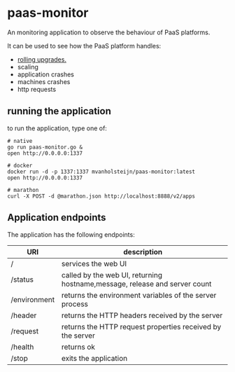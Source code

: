 # paas-monitor
An monitoring application to observe the behaviour of PaaS platforms.

It can be used to see  how the PaaS platform handles:

- [rolling upgrades.](http://blog.xebia.com/2015/04/06/rolling-upgrade-of-docker-applications-using-coreos-and-consul/)
- scaling
- application crashes
- machines crashes
- http requests

## running the application

to run the application, type one of:

```
# native 
go run paas-monitor.go &
open http://0.0.0.0:1337

# docker
docker run -d -p 1337:1337 mvanholsteijn/paas-monitor:latest
open http://0.0.0.0:1337

# marathon
curl -X POST -d @marathon.json http://localhost:8888/v2/apps
```


## Application endpoints
The application has the following endpoints:

| URI | description |
| --- | ------------|
| /		| services the web UI|
| /status	| called by the web UI, returning hostname,message, release and server count|
| /environment	| returns the environment variables of the server process|
| /header	| returns the HTTP headers received by the server|
| /request	| returns the HTTP request properties received by the server|
| /health	| returns ok|
| /stop		| exits the application|

